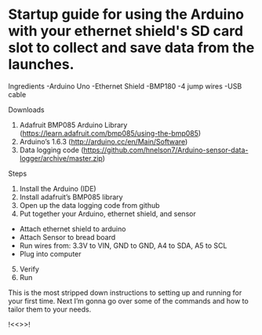 # Startup guide for using the Arduino with your ethernet shield's SD card slot to collect and save data from the launches.
 
Ingredients
-Arduino Uno
-Ethernet Shield
-BMP180
-4 jump wires
-USB cable

Downloads
1. Adafruit BMP085 Arduino Library (https://learn.adafruit.com/bmp085/using-the-bmp085)
2. Arduino’s 1.6.3 (http://arduino.cc/en/Main/Software)
3. Data logging code (https://github.com/hnelson7/Arduino-sensor-data-logger/archive/master.zip)


Steps
1. Install the Arduino (IDE)
2. Install adafruit’s BMP085 library
3. Open up the data logging code from github
4. Put together your Arduino, ethernet shield, and sensor
- Attach ethernet shield to arduino
- Attach Sensor to bread board
- Run wires from: 3.3V to VIN, GND to GND, A4 to SDA, A5 to SCL
- Plug into computer
5. Verify
6. Run

This is the most stripped down instructions to setting up and running for your first time. Next I’m gonna go over some of the commands and how to tailor them to your needs.  

!<<<see the file for instructions>>>!

